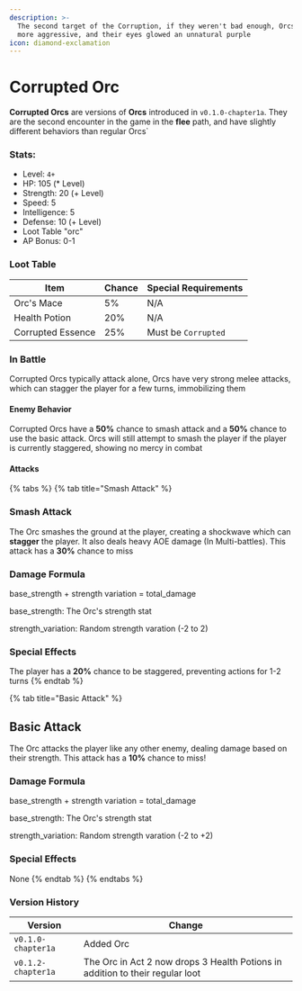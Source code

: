 ```yaml
---
description: >-
  The second target of the Corruption, if they weren't bad enough, Orcs became
  more aggressive, and their eyes glowed an unnatural purple
icon: diamond-exclamation
---
```


# Corrupted Orc

**Corrupted Orcs** are versions of **Orcs** introduced in `v0.1.0-chapter1a`. They are the second encounter in the game in the **flee** path, and have slightly different behaviors than regular Orcs\`

### Stats:

* Level: `4+`
* HP:  105 (\* Level)
* Strength: 20 (+ Level)
* Speed: 5
* Intelligence: 5
* Defense: 10 (+ Level)
* Loot Table "orc"
* AP Bonus: 0-1

### Loot Table

| Item              | Chance | Special Requirements |
| ----------------- | ------ | -------------------- |
| Orc's Mace        | 5%     | N/A                  |
| Health Potion     | 20%    | N/A                  |
| Corrupted Essence | 25%    | Must be `Corrupted`  |

### In Battle

Corrupted Orcs typically attack alone, Orcs have very strong melee attacks, which can stagger the player for a few turns, immobilizing them

#### Enemy Behavior

Corrupted Orcs have a **50%** chance to smash attack and a **50%** chance to use the basic attack. Orcs will still attempt to smash the player if the player is currently staggered, showing no mercy in combat

#### Attacks

{% tabs %}
{% tab title="Smash Attack" %}
### Smash Attack

The Orc smashes the ground at the player, creating a shockwave which can **stagger** the player. It also deals heavy AOE damage (In Multi-battles). This attack has a **30%** chance to miss

### Damage Formula

base\_strength + strength variation = total\_damage

base\_strength: The Orc's strength stat

strength\_variation: Random strength varation (-2 to 2)

### Special Effects

The player has a **20%** chance to be staggered, preventing actions for 1-2 turns
{% endtab %}

{% tab title="Basic Attack" %}
## Basic Attack

The Orc attacks the player like any other enemy, dealing damage based on their strength. This attack has a **10%** chance to miss!

### Damage Formula

base\_strength + strength variation = total\_damage

base\_strength: The Orc's strength stat

strength\_variation: Random strength varation (-2 to +2)

### Special Effects

None
{% endtab %}
{% endtabs %}

### Version History

| Version            | Change                                                                        |
| ------------------ | ----------------------------------------------------------------------------- |
| `v0.1.0-chapter1a` | Added Orc                                                                     |
| `v0.1.2-chapter1a` | The Orc in Act 2 now drops 3 Health Potions in addition to their regular loot |
